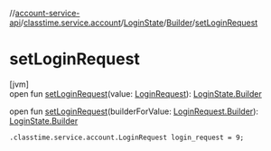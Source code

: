 //[account-service-api](../../../../index.md)/[classtime.service.account](../../index.md)/[LoginState](../index.md)/[Builder](index.md)/[setLoginRequest](set-login-request.md)

# setLoginRequest

[jvm]\
open fun [setLoginRequest](set-login-request.md)(value: [LoginRequest](../../-login-request/index.md)): [LoginState.Builder](index.md)

open fun [setLoginRequest](set-login-request.md)(builderForValue: [LoginRequest.Builder](../../-login-request/-builder/index.md)): [LoginState.Builder](index.md)

`.classtime.service.account.LoginRequest login_request = 9;`

